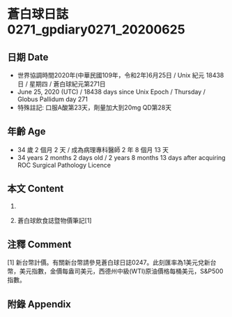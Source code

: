 [_metadata_:encoding]: - "utf-8"
[_metadata_:language]: - "zh-Hant-TW"
[_metadata_:fileformat]: - "markdown"
[_metadata_:MIME_type]: - "text/plain"
[_metadata_:markdown_version]: - "commonmark version 0.29"
[_metadata_:markdown_spec]: - "https://spec.commonmark.org/0.29/"

# 蒼白球日誌0271_gpdiary0271_20200625 #

## 日期 Date ##

* 世界協調時間2020年(中華民國109年，令和2年)6月25日 / Unix 紀元 18438 日 / 星期四 / 蒼白球紀元第271日
* June 25, 2020 (UTC) / 18438 days since Unix Epoch / Thursday / Globus Pallidum day 271
* 特殊註記: 口服A酸第23天，劑量加大到20mg QD第28天

## 年齡 Age ##

* 34 歲 2 個月 2 天 / 成為病理專科醫師 2 年 8 個月 13 天
* 34 years 2 months 2 days old / 2 years 8 months 13 days after acquiring ROC Surgical Pathology Licence

## 本文 Content ##

1. 

    
2. 蒼白球飲食誌暨物價筆記[1]

    

## 注釋 Comment ##

[1] 新台幣計價。有關新台幣請參見蒼白球日誌0247。此刻匯率為1美元兌新台幣，美元指數，金價每盎司美元，西德州中級(WTI)原油價格每桶美元，S&P500指數。



## 附錄 Appendix ##

